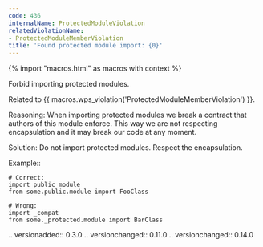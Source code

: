 ```yaml
---
code: 436
internalName: ProtectedModuleViolation
relatedViolationName:
- ProtectedModuleMemberViolation
title: 'Found protected module import: {0}'
---
```


{% import "macros.html" as macros with context %}

Forbid importing protected modules.

Related to {{ macros.wps_violation('ProtectedModuleMemberViolation') }}.

Reasoning: When importing protected modules we break a contract that
authors of this module enforce. This way we are not respecting
encapsulation and it may break our code at any moment.

Solution: Do not import protected modules. Respect the encapsulation.

Example::

    # Correct:
    import public_module
    from some.public.module import FooClass
    
    # Wrong:
    import _compat
    from some._protected.module import BarClass

.. versionadded:: 0.3.0 .. versionchanged:: 0.11.0 .. versionchanged::
0.14.0